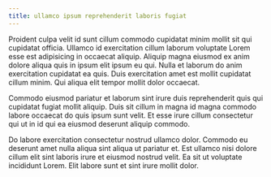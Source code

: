 ```yaml
---
title: ullamco ipsum reprehenderit laboris fugiat
---
```


Proident culpa velit id sunt cillum commodo cupidatat minim mollit sit qui cupidatat officia. Ullamco id exercitation cillum laborum voluptate Lorem esse est adipisicing in occaecat aliquip. Aliquip magna eiusmod ex anim dolore aliqua quis in ipsum elit ipsum eu qui. Nulla et laborum do anim exercitation cupidatat ea quis. Duis exercitation amet est mollit cupidatat cillum minim. Qui aliqua elit tempor mollit dolor occaecat.

Commodo eiusmod pariatur et laborum sint irure duis reprehenderit quis qui cupidatat fugiat mollit aliquip. Duis sit cillum in magna id magna commodo labore occaecat do quis ipsum sunt velit. Et esse irure cillum consectetur qui ut in id qui ea eiusmod deserunt aliquip commodo.

Do labore exercitation consectetur nostrud ullamco dolor. Commodo eu deserunt amet nulla aliqua sint aliqua ut pariatur et. Est ullamco nisi dolore cillum elit sint laboris irure et eiusmod nostrud velit. Ea sit ut voluptate incididunt Lorem. Elit labore sunt et sint irure mollit dolor.